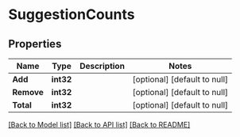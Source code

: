 # SuggestionCounts

## Properties
Name | Type | Description | Notes
------------ | ------------- | ------------- | -------------
**Add** | **int32** |  | [optional] [default to null]
**Remove** | **int32** |  | [optional] [default to null]
**Total** | **int32** |  | [optional] [default to null]

[[Back to Model list]](../README.md#documentation-for-models) [[Back to API list]](../README.md#documentation-for-api-endpoints) [[Back to README]](../README.md)


